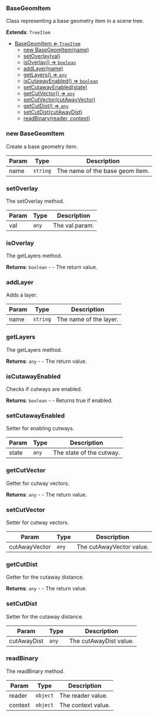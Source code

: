 <a name="BaseGeomItem"></a>

### BaseGeomItem 
Class representing a base geometry item in a scene tree.


**Extends**: <code>TreeItem</code>  

* [BaseGeomItem ⇐ <code>TreeItem</code>](#BaseGeomItem)
    * [new BaseGeomItem(name)](#new-BaseGeomItem)
    * [setOverlay(val)](#setOverlay)
    * [isOverlay() ⇒ <code>boolean</code>](#isOverlay)
    * [addLayer(name)](#addLayer)
    * [getLayers() ⇒ <code>any</code>](#getLayers)
    * [isCutawayEnabled() ⇒ <code>boolean</code>](#isCutawayEnabled)
    * [setCutawayEnabled(state)](#setCutawayEnabled)
    * [getCutVector() ⇒ <code>any</code>](#getCutVector)
    * [setCutVector(cutAwayVector)](#setCutVector)
    * [getCutDist() ⇒ <code>any</code>](#getCutDist)
    * [setCutDist(cutAwayDist)](#setCutDist)
    * [readBinary(reader, context)](#readBinary)

<a name="new_BaseGeomItem_new"></a>

### new BaseGeomItem
Create a base geometry item.


| Param | Type | Description |
| --- | --- | --- |
| name | <code>string</code> | The name of the base geom item. |

<a name="BaseGeomItem+setOverlay"></a>

### setOverlay
The setOverlay method.



| Param | Type | Description |
| --- | --- | --- |
| val | <code>any</code> | The val param. |

<a name="BaseGeomItem+isOverlay"></a>

### isOverlay
The getLayers method.


**Returns**: <code>boolean</code> - - The return value.  
<a name="BaseGeomItem+addLayer"></a>

### addLayer
Adds a layer.



| Param | Type | Description |
| --- | --- | --- |
| name | <code>string</code> | The name of the layer. |

<a name="BaseGeomItem+getLayers"></a>

### getLayers
The getLayers method.


**Returns**: <code>any</code> - - The return value.  
<a name="BaseGeomItem+isCutawayEnabled"></a>

### isCutawayEnabled
Checks if cutways are enabled.


**Returns**: <code>boolean</code> - - Returns true if enabled.  
<a name="BaseGeomItem+setCutawayEnabled"></a>

### setCutawayEnabled
Setter for enabling cutways.



| Param | Type | Description |
| --- | --- | --- |
| state | <code>any</code> | The state of the cutway. |

<a name="BaseGeomItem+getCutVector"></a>

### getCutVector
Getter for cutway vectors.


**Returns**: <code>any</code> - - The return value.  
<a name="BaseGeomItem+setCutVector"></a>

### setCutVector
Setter for cutway vectors.



| Param | Type | Description |
| --- | --- | --- |
| cutAwayVector | <code>any</code> | The cutAwayVector value. |

<a name="BaseGeomItem+getCutDist"></a>

### getCutDist
Getter for the cutaway distance.


**Returns**: <code>any</code> - - The return value.  
<a name="BaseGeomItem+setCutDist"></a>

### setCutDist
Setter for the cutaway distance.



| Param | Type | Description |
| --- | --- | --- |
| cutAwayDist | <code>any</code> | The cutAwayDist value. |

<a name="BaseGeomItem+readBinary"></a>

### readBinary
The readBinary method.



| Param | Type | Description |
| --- | --- | --- |
| reader | <code>object</code> | The reader value. |
| context | <code>object</code> | The context value. |

